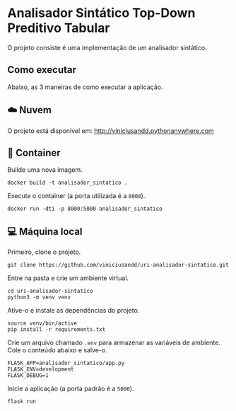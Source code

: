 # Analisador Sintático Top-Down Preditivo Tabular

O projeto consiste é uma implementação de um analisador sintático.

## Como executar

Abaixo, as 3 maneiras de como executar a aplicação.

## :cloud: Nuvem

O projeto está disponível em: http://viniciusandd.pythonanywhere.com

## :whale: Container

Builde uma nova imagem.

`docker build -t analisador_sintatico .`

Execute o container (a porta utilizada é a `8000`).

`docker run -dti -p 8000:5000 analisador_sintatico`

## :computer: Máquina local

Primeiro, clone o projeto.

`git clone https://github.com/viniciusandd/uri-analisador-sintatico.git`

Entre na pasta e crie um ambiente virtual.

```
cd uri-analisador-sintatico
python3 -m venv venv
```

Ative-o e instale as dependências do projeto.

```
source venv/bin/active
pip install -r requirements.txt
```

Crie um arquivo chamado `.env` para armazenar as variáveis de ambiente. Cole o conteúdo abaixo e salve-o.

```
FLASK_APP=analisador_sintatico/app.py
FLASK_ENV=development
FLASK_DEBUG=1
```

Inicie a aplicação (a porta padrão é a `5000`).

`flask run`